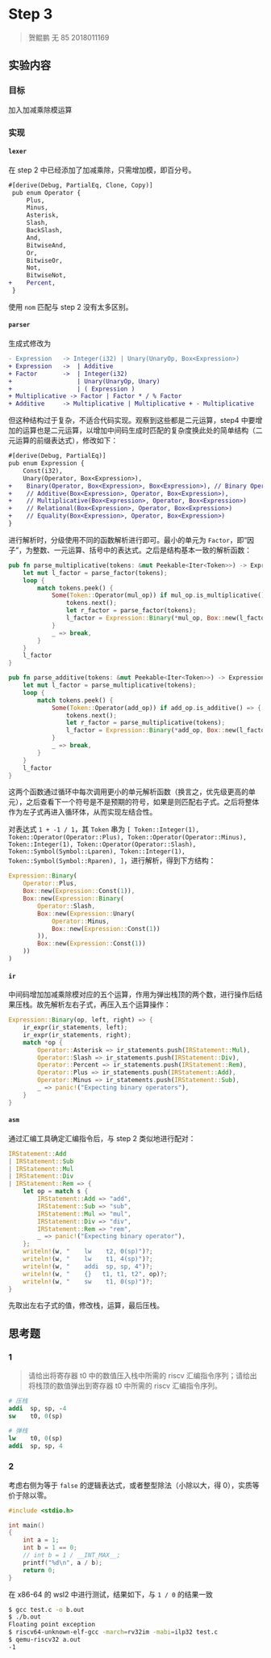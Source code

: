 # Step 3

> 贺鲲鹏 无 85 2018011169

## 实验内容

### 目标

加入加减乘除模运算

### 实现

#### `lexer`

在 step 2 中已经添加了加减乘除，只需增加模，即百分号。

```diff
#[derive(Debug, PartialEq, Clone, Copy)]
 pub enum Operator {
     Plus,
     Minus,
     Asterisk,
     Slash,
     BackSlash,
     And,
     BitwiseAnd,
     Or,
     BitwiseOr,
     Not,
     BitwiseNot,
+    Percent,
 }
```

使用 `nom` 匹配与 step 2 没有太多区别。

#### `parser`

生成式修改为

```diff
- Expression   -> Integer(i32) | Unary(UnaryOp, Box<Expression>)
+ Expression   ->  | Additive
+ Factor       ->  | Integer(i32)
+                  | Unary(UnaryOp, Unary)
+                  | ( Expression )
+ Multiplicative -> Factor | Factor * / % Factor
+ Additive     -> Multiplicative | Multiplicative + - Multiplicative
```

但这种结构过于复杂，不适合代码实现。观察到这些都是二元运算，step4 中要增加的运算也是二元运算，以增加中间码生成时匹配的复杂度换此处的简单结构（二元运算的前缀表达式），修改如下：

```diff
#[derive(Debug, PartialEq)]
pub enum Expression {
    Const(i32),
    Unary(Operator, Box<Expression>),
+    Binary(Operator, Box<Expression>, Box<Expression>), // Binary Operations (+ a b)
+    // Additive(Box<Expression>, Operator, Box<Expression>),
+    // Multiplicative(Box<Expression>, Operator, Box<Expression>)
+    // Relational(Box<Expression>, Operator, Box<Expression>)
+    // Equality(Box<Expression>, Operator, Box<Expression>)
}
```

进行解析时，分级使用不同的函数解析进行即可。最小的单元为 `Factor`，即“因子”，为整数、一元运算、括号中的表达式。之后是结构基本一致的解析函数：

```rust
pub fn parse_multiplicative(tokens: &mut Peekable<Iter<Token>>) -> Expression {
    let mut l_factor = parse_factor(tokens);
    loop {
        match tokens.peek() {
            Some(Token::Operator(mul_op)) if mul_op.is_multiplicative() => {
                tokens.next();
                let r_factor = parse_factor(tokens);
                l_factor = Expression::Binary(*mul_op, Box::new(l_factor), Box::new(r_factor))
            }
            _ => break,
        }
    }
    l_factor
}

pub fn parse_additive(tokens: &mut Peekable<Iter<Token>>) -> Expression {
    let mut l_factor = parse_multiplicative(tokens);
    loop {
        match tokens.peek() {
            Some(Token::Operator(add_op)) if add_op.is_additive() => {
                tokens.next();
                let r_factor = parse_multiplicative(tokens);
                l_factor = Expression::Binary(*add_op, Box::new(l_factor), Box::new(r_factor))
            }
            _ => break,
        }
    }
    l_factor
}
```

这两个函数通过循环中每次调用更小的单元解析函数（换言之，优先级更高的单元），之后查看下一个符号是不是预期的符号，如果是则匹配右子式。之后将整体作为左子式再进入循环体，从而实现左结合性。

对表达式 `1 + -1 / 1`，其 `Token` 串为 `[ Token::Integer(1), Token::Operator(Operator::Plus), Token::Operator(Operator::Minus), Token::Integer(1), Token::Operator(Operator::Slash), Token::Symbol(Symbol::Lparen), Token::Integer(1), Token::Symbol(Symbol::Rparen), ]`，进行解析，得到下方结构：

```rust
Expression::Binary(
    Operator::Plus,
    Box::new(Expression::Const(1)),
    Box::new(Expression::Binary(
        Operator::Slash,
        Box::new(Expression::Unary(
            Operator::Minus,
            Box::new(Expression::Const(1))
        )),
        Box::new(Expression::Const(1))
    ))
)
```

#### `ir`

中间码增加加减乘除模对应的五个运算，作用为弹出栈顶的两个数，进行操作后结果压栈。故先解析左右子式，再压入五个运算操作：

```rust
Expression::Binary(op, left, right) => {
    ir_expr(ir_statements, left);
    ir_expr(ir_statements, right);
    match *op {
        Operator::Asterisk => ir_statements.push(IRStatement::Mul),
        Operator::Slash => ir_statements.push(IRStatement::Div),
        Operator::Percent => ir_statements.push(IRStatement::Rem),
        Operator::Plus => ir_statements.push(IRStatement::Add),
        Operator::Minus => ir_statements.push(IRStatement::Sub),
        _ => panic!("Expecting binary operators"),
    }
}
```

#### `asm`

通过汇编工具确定汇编指令后，与 step 2 类似地进行配对：

```rust
IRStatement::Add
| IRStatement::Sub
| IRStatement::Mul
| IRStatement::Div
| IRStatement::Rem => {
    let op = match s {
        IRStatement::Add => "add",
        IRStatement::Sub => "sub",
        IRStatement::Mul => "mul",
        IRStatement::Div => "div",
        IRStatement::Rem => "rem",
        _ => panic!("Expecting binary operator"),
    };
    writeln!(w, "    lw    t2, 0(sp)")?;
    writeln!(w, "    lw    t1, 4(sp)")?;
    writeln!(w, "    addi  sp, sp, 4")?;
    writeln!(w, "    {}   t1, t1, t2", op)?;
    writeln!(w, "    sw    t1, 0(sp)")?;
}
```

先取出左右子式的值，修改栈，运算，最后压栈。

## 思考题

### 1

> 请给出将寄存器 t0 中的数值压入栈中所需的 riscv 汇编指令序列；请给出将栈顶的数值弹出到寄存器 t0 中所需的 riscv 汇编指令序列。

```mips
# 压栈
addi  sp, sp, -4
sw    t0, 0(sp)
```

```mips
# 弹栈
lw    t0, 0(sp)
addi  sp, sp, 4
```

### 2

考虑右侧为等于 `false` 的逻辑表达式，或者整型除法（小除以大，得 0），实质等价于除以零。

```c
#include <stdio.h>

int main()
{
    int a = 1;
    int b = 1 == 0;
    // int b = 1 / __INT_MAX__;
    printf("%d\n", a / b);
    return 0;
}
```

在 x86-64 的 wsl2 中进行测试，结果如下，与 `1 / 0` 的结果一致

```bash
$ gcc test.c -o b.out
$ ./b.out
Floating point exception
$ riscv64-unknown-elf-gcc -march=rv32im -mabi=ilp32 test.c
$ qemu-riscv32 a.out
-1
```
